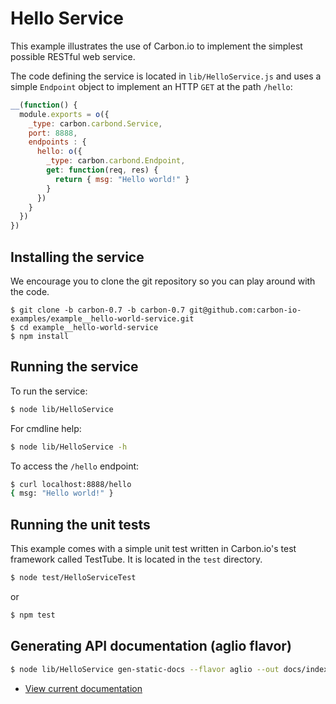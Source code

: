 # Hello Service

This example illustrates the use of Carbon.io to implement the
simplest possible RESTful web service.

The code defining the service is located in ```lib/HelloService.js```
and uses a simple ```Endpoint``` object to implement an HTTP ```GET```
at the path ```/hello```:

```javascript
__(function() {
  module.exports = o({
    _type: carbon.carbond.Service,
    port: 8888,
    endpoints : {
      hello: o({
        _type: carbon.carbond.Endpoint,
        get: function(req, res) {
          return { msg: "Hello world!" }
        }
      })
    }
  })
})
```

## Installing the service

We encourage you to clone the git repository so you can play around
with the code. 

```
$ git clone -b carbon-0.7 -b carbon-0.7 git@github.com:carbon-io-examples/example__hello-world-service.git
$ cd example__hello-world-service
$ npm install
```

## Running the service

To run the service:

```sh
$ node lib/HelloService
```

For cmdline help:

```sh
$ node lib/HelloService -h
```

To access the ```/hello``` endpoint:

```sh
$ curl localhost:8888/hello
{ msg: "Hello world!" }
```

## Running the unit tests

This example comes with a simple unit test written in Carbon.io's test framework called TestTube. It is located in the ```test``` directory. 

```sh
$ node test/HelloServiceTest
```

or 

```sh
$ npm test
```

## Generating API documentation (aglio flavor)

```sh
$ node lib/HelloService gen-static-docs --flavor aglio --out docs/index.html
```

* [View current documentation](
http://htmlpreview.github.io/?https://raw.githubusercontent.com/carbon-io/example__hello-world-service/master/docs/index.html)
